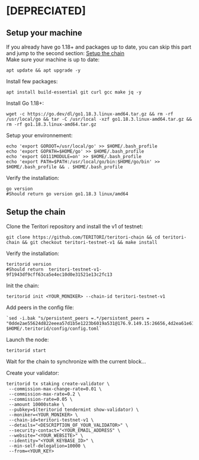 # [DEPRECIATED]

## Setup your machine

If you already have go 1.18+ and packages up to date, you can skip this part and jump to the second section: [Setup the chain](https://github.com/TERITORI/teritori-chain/edit/main/testnet/testnet-teritori-v1/README.md#setup-the-chain)  
Make sure your machine is up to date:  
```shell
apt update && apt upgrade -y 
```  

Install few packages:  
```shell
apt install build-essential git curl gcc make jq -y
```

Install Go 1.18+:  
```shell
wget -c https://go.dev/dl/go1.18.3.linux-amd64.tar.gz && rm -rf /usr/local/go && tar -C /usr/local -xzf go1.18.3.linux-amd64.tar.gz && rm -rf go1.18.3.linux-amd64.tar.gz
``` 

Setup your environnement:  
```shell
echo 'export GOROOT=/usr/local/go' >> $HOME/.bash_profile
echo 'export GOPATH=$HOME/go' >> $HOME/.bash_profile
echo 'export GO111MODULE=on' >> $HOME/.bash_profile
echo 'export PATH=$PATH:/usr/local/go/bin:$HOME/go/bin' >> $HOME/.bash_profile && . $HOME/.bash_profile
```  

Verify the installation:  
```shell
go version
#Should return go version go1.18.3 linux/amd64
``` 

## Setup the chain  

Clone the Teritori repository and install the v1 of testnet:  
```shell
git clone https://github.com/TERITORI/teritori-chain && cd teritori-chain && git checkout teritori-testnet-v1 && make install
```  

Verify the installation:  
```shell
teritorid version
#Should return  teritori-testnet-v1-9f1943df9cff63ca5e4ec10d0e31521e13c2fc13
```  

Init the chain:
```shell
teritorid init <YOUR_MONIKER> --chain-id teritori-testnet-v1
```  

Add peers in the config file:
```shell
`sed -i.bak "s/persistent_peers =.*/persistent_peers = "0dde2ae55624d822eeea57d1b5e1223b6019a531@176.9.149.15:26656,4d2ea61e6195ee4e449c1e6132cabce98f7d94e1@5.9.40.222:26656,bceb776975aab62bcfd501969c0e1a2734ed7c2e@176.9.19.162:26656"/" $HOME/.teritorid/config/config.toml`
```  

Launch the node:
```shell
teritorid start
```  

Wait for the chain to synchronize with the current block...  

Create your validator:  
```shell 
teritorid tx staking create-validator \
 --commission-max-change-rate=0.01 \
 --commission-max-rate=0.2 \
 --commission-rate=0.05 \
 --amount 10000stake \
 --pubkey=$(teritorid tendermint show-validator) \
 --moniker=<YOUR_MONIKER> \
 --chain-id=teritori-testnet-v1 \
 --details="<DESCRIPTION_OF_YOUR_VALIDATOR>" \
 --security-contact="<YOUR_EMAIL_ADDRESS" \
 --website="<YOUR_WEBSITE>" \
 --identity="<YOUR_KEYBASE_ID>" \
 --min-self-delegation=10000 \
 --from=<YOUR_KEY>
 ```  
